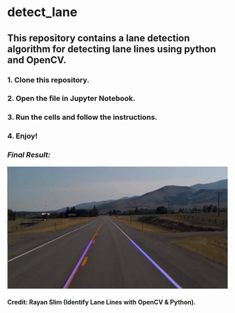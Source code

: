 # **detect_lane**
## This repository contains a lane detection algorithm for detecting lane lines using python and OpenCV.
### **1. Clone this repository.**
### **2. Open the file in Jupyter Notebook.**
### **3. Run the cells and follow the instructions.**
### **4. Enjoy!**


### ***Final Result:***
![Detection Demo](detection.gif)

#### **Credit: Rayan Slim (Identify Lane Lines with OpenCV & Python).**
